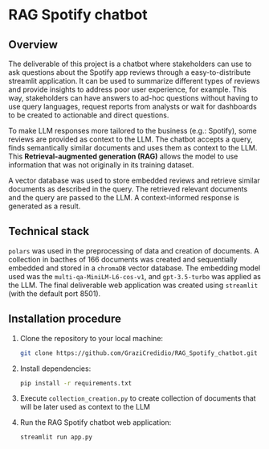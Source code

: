 # RAG Spotify chatbot

## Overview
The deliverable of this project is a chatbot where stakeholders can use to ask questions about the Spotify app reviews through a easy-to-distribute streamlit application.
It can be used to summarize different types of reviews and provide insights to address poor user experience, for example. This way, stakeholders can have answers to ad-hoc questions without having to use query languages, request reports from analysts or wait for dashboards to be created to actionable and direct questions. 

To make LLM responses more tailored to the business (e.g.: Spotify), some reviews are provided as context to the LLM. The chatbot accepts a query, finds semantically similar documents and uses them as context to the LLM. This **Retrieval-augmented generation (RAG)** allows the model to use information that was not originally in its training dataset. 

A vector database was used to store embedded reviews and retrieve similar documents as described in the query. The retrieved relevant documents and the query are passed to the LLM. A context-informed response is generated as a result.  

## Technical stack 
`polars` was used in the preprocessing of data and creation of documents. A collection in bacthes of 166 documents was created and sequentially embedded and stored in a `chromaDB` vector database. The embedding model used was the `multi-qa-MiniLM-L6-cos-v1`, and `gpt-3.5-turbo` was applied as the LLM. The final deliverable web application was created using `streamlit` (with the default port 8501).  

## Installation procedure
1. Clone the repository to your local machine:
   ```bash
   git clone https://github.com/GraziCredidio/RAG_Spotify_chatbot.git
   ```
2. Install dependencies:
    ```bash
    pip install -r requirements.txt
    ```
3. Execute `collection_creation.py` to create collection of documents that will be later used as context to the LLM

4. Run the RAG Spotify chatbot web application:
    ```bash
    streamlit run app.py
    ```

